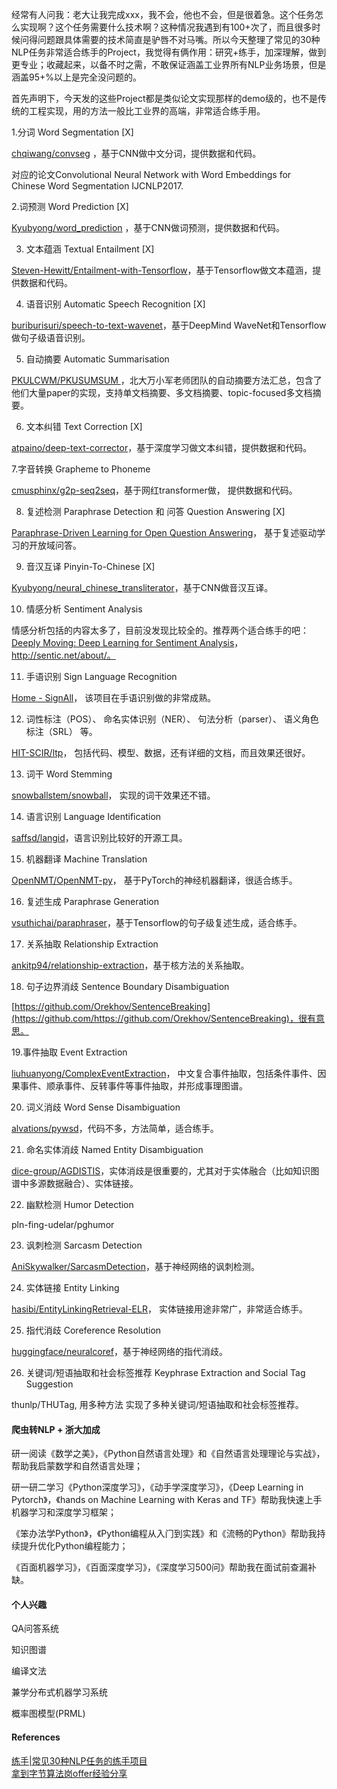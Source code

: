 经常有人问我：老大让我完成xxx，我不会，他也不会，但是很着急。这个任务怎么实现啊？这个任务需要什么技术啊？这种情况我遇到有100+次了，而且很多时候问得问题跟具体需要的技术简直是驴唇不对马嘴。所以今天整理了常见的30种NLP任务非常适合练手的Project，我觉得有俩作用：研究+练手，加深理解，做到更专业；收藏起来，以备不时之需，不敢保证涵盖工业界所有NLP业务场景，但是涵盖95+%以上是完全没问题的。


首先声明下，今天发的这些Project都是类似论文实现那样的demo级的，也不是传统的工程实现，用的方法一般比工业界的高端，非常适合练手用。



1.分词 Word Segmentation [X]

[chqiwang/convseg](https://github.com/chqiwang/convseg) ，基于CNN做中文分词，提供数据和代码。

对应的论文Convolutional Neural Network with Word Embeddings for Chinese Word Segmentation IJCNLP2017.



2.词预测 Word Prediction [X]

[Kyubyong/word_prediction](https://github.com/Kyubyong/word_prediction) ，基于CNN做词预测，提供数据和代码。



3. 文本蕴涵 Textual Entailment [X]

[Steven-Hewitt/Entailment-with-Tensorflow](https://github.com/Steven-Hewitt/Entailment-with-Tensorflow)，基于Tensorflow做文本蕴涵，提供数据和代码。



4. 语音识别 Automatic Speech Recognition [X]

[buriburisuri/speech-to-text-wavenet](https://github.com/buriburisuri/speech-to-text-wavenet)，基于DeepMind WaveNet和Tensorflow做句子级语音识别。


5. 自动摘要 Automatic Summarisation

[PKULCWM/PKUSUMSUM ](https://github.com/PKULCWM/PKUSUMSUM)，北大万小军老师团队的自动摘要方法汇总，包含了他们大量paper的实现，支持单文档摘要、多文档摘要、topic-focused多文档摘要。


6. 文本纠错 Text Correction [X]

[atpaino/deep-text-corrector](https://github.com/atpaino/deep-text-corrector)，基于深度学习做文本纠错，提供数据和代码。



7.字音转换 Grapheme to Phoneme

[cmusphinx/g2p-seq2seq](https://github.com/cmusphinx/g2p-seq2seq)，基于网红transformer做， 提供数据和代码。



8. 复述检测 Paraphrase Detection 和 问答 Question Answering [X]

[Paraphrase-Driven Learning for Open Question Answering](http://knowitall.cs.washington.edu/paralex/)， 基于复述驱动学习的开放域问答。



9. 音汉互译 Pinyin-To-Chinese [X]

[Kyubyong/neural_chinese_transliterator](https://github.com/Kyubyong/neural_chinese_transliterator)，基于CNN做音汉互译。



10. 情感分析 Sentiment Analysis

情感分析包括的内容太多了，目前没发现比较全的。推荐两个适合练手的吧：[Deeply Moving: Deep Learning for Sentiment Analysis](https://nlp.stanford.edu/sentiment/)，http://sentic.net/about/。



11. 手语识别 Sign Language Recognition

[Home - SignAll](http://www.signall.us/)， 该项目在手语识别做的非常成熟。



12. 词性标注（POS）、 命名实体识别（NER）、 句法分析（parser）、 语义角色标注（SRL） 等。

[HIT-SCIR/ltp](https://github.com/HIT-SCIR/ltp)， 包括代码、模型、数据，还有详细的文档，而且效果还很好。



13. 词干 Word Stemming

[snowballstem/snowball](https://github.com/snowballstem/snowball)， 实现的词干效果还不错。



14. 语言识别 Language Identification

[saffsd/langid](https://github.com/saffsd/langid.py)，语言识别比较好的开源工具。



15. 机器翻译 Machine Translation

[OpenNMT/OpenNMT-py](https://github.com/OpenNMT/OpenNMT-py)， 基于PyTorch的神经机器翻译，很适合练手。



16. 复述生成 Paraphrase Generation

[vsuthichai/paraphraser](https://github.com/vsuthichai/paraphraser)，基于Tensorflow的句子级复述生成，适合练手。



17. 关系抽取 Relationship Extraction

[ankitp94/relationship-extraction](https://github.com/ankitp94/relationship-extraction)，基于核方法的关系抽取。



18. 句子边界消歧 Sentence Boundary Disambiguation

[https://github.com/Orekhov/SentenceBreaking](https://github.com/https://github.com/Orekhov/SentenceBreaking)，很有意思。



19.事件抽取 Event Extraction

[liuhuanyong/ComplexEventExtraction](https://github.com/liuhuanyong/ComplexEventExtraction)， 中文复合事件抽取，包括条件事件、因果事件、顺承事件、反转事件等事件抽取，并形成事理图谱。



20. 词义消歧 Word Sense Disambiguation

[alvations/pywsd](https://github.com/alvations/pywsd)，代码不多，方法简单，适合练手。



21. 命名实体消歧 Named Entity Disambiguation

[dice-group/AGDISTIS](https://github.com/dice-group/AGDISTIS)，实体消歧是很重要的，尤其对于实体融合（比如知识图谱中多源数据融合）、实体链接。



22. 幽默检测 Humor Detection

pln-fing-udelar/pghumor



23. 讽刺检测 Sarcasm Detection

[AniSkywalker/SarcasmDetection](https://github.com/AniSkywalker/SarcasmDetection)，基于神经网络的讽刺检测。



24. 实体链接 Entity Linking

[hasibi/EntityLinkingRetrieval-ELR](https://github.com/hasibi/EntityLinkingRetrieval-ELR)， 实体链接用途非常广，非常适合练手。



25. 指代消歧 Coreference Resolution

[huggingface/neuralcoref](https://github.com/huggingface/neuralcoref)，基于神经网络的指代消歧。



26. 关键词/短语抽取和社会标签推荐 Keyphrase Extraction and Social Tag Suggestion

thunlp/THUTag, 用多种方法 实现了多种关键词/短语抽取和社会标签推荐。


#### 爬虫转NLP + 浙大加成

研⼀阅读《数学之美》，《Python⾃然语⾔处理》和《⾃然语⾔处理理论与实战》，帮助我启蒙数学和⾃然语⾔处理；

研⼀研⼆学习《Python深度学习》，《动⼿学深度学习》，《Deep Learning in Pytorch》，《hands on Machine Learning with Keras and TF》帮助我快速上⼿机器学习和深度学习框架；

《笨办法学Python》，《Python编程从⼊⻔到实践》和《流畅的Python》帮助我持续提升优化Python编程能⼒；

《百⾯机器学习》，《百⾯深度学习》，《深度学习500问》帮助我在⾯试前查漏补缺。

#### 个人兴趣
QA问答系统

知识图谱

编译文法

兼学分布式机器学习系统

概率图模型(PRML)

#### References

[练手|常见30种NLP任务的练手项目](https://zhuanlan.zhihu.com/p/51279338)  
[拿到字节算法岗offer经验分享](https://zhuanlan.zhihu.com/p/397244153)
